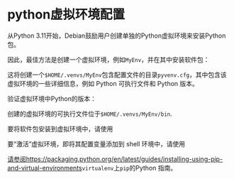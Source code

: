# python虚拟环境配置
<p id="uHZ73k4XFdZxz3MBYU5bG6">

从Python 3.11开始，Debian鼓励用户创建单独的Python虚拟环境来安装Python包。

</p>

<p id="nVTuvmMViFxnRv3gFmL1si">

因此，最佳方法是创建一个虚拟环境，例如`MyEnv`，并在其中安装软件包：

</p>

<p id="kTCv2BcCR66xCaTUvKiEfT">

这将创建一个`$HOME/.venvs/MyEnv`包含配置文件的目录`pyvenv.cfg`，其中包含该虚拟环境的一些详细信息，例如 Python 可执行文件和 Python 版本。

</p>

<p id="wwEzH3grRdKGqgsfhga6Af">

验证虚拟环境中Python的版本：

</p>

<p id="raR1LxXpEmTS6Wj47aDJd">

创建的虚拟环境的可执行文件位于`$HOME/.venvs/MyEnv/bin`.

</p>

<p id="4bLiUeUwLzGSZTwkrE2eUZ">

要将软件包安装到虚拟环境中，请使用

</p>

<p id="cLKPt7SkoMnRH1xiSeScdd">

要“激活”虚拟环境，即将其配置变量添加到 shell 环境中，请使用

</p>

<p id="igU11Yy3PdmiwTMVJc9YHe">

[请参阅https://packaging.python.org/en/latest/guides/installing-using-pip-and-virtual-environments](<https://packaging.python.org/en/latest/guides/installing-using-pip-and-virtual-environments>)`virtualenv`上`pip`的Python 指南。

</p>

<p id="o4iGqaAZZWG2C4HLrmC16U">



</p>
